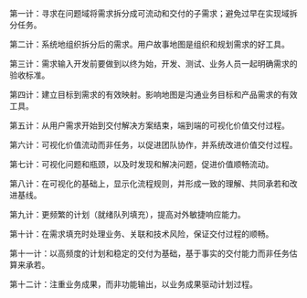 第一计：寻求在问题域将需求拆分成可流动和交付的子需求；避免过早在实现域拆分任务。

第二计：系统地组织拆分后的需求。用户故事地图是组织和规划需求的好工具。

第三计：需求输入开发前要做到以终为始，开发、测试、业务人员一起明确需求的验收标准。

第四计：建立目标到需求的有效映射。影响地图是沟通业务目标和产品需求的有效工具。

第五计：从用户需求开始到交付解决方案结束，端到端的可视化价值交付过程。

第六计：可视化价值流动而非任务，以促进团队协作，并系统改进价值交付过程。

第七计：可视化问题和瓶颈，以及时发现和解决问题，促进价值顺畅流动。

第八计：在可视化的基础上，显示化流程规则，并形成一致的理解、共同承若和改进基线。

第九计：更频繁的计划（就绪队列填充），提高对外敏捷响应能力。

第十计：在需求填充时处理业务、关联和技术风险，保证交付过程的顺畅。

第十一计：以高频度的计划和稳定的交付为基础，基于事实的交付能力而非任务估算来承若。

第十二计：注重业务成果，而非功能输出，以业务成果驱动计划过程。



